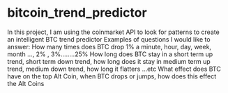 # bitcoin_trend_predictor

In this project, I am using the coinmarket API to look for patterns to create an intelligent BTC trend predictor
Examples of questions I would like to answer:
How many times does BTC drop 1% a minute, hour, day, week, month ..., 2% , 3%........25%
How long does BTC stay in a short term up trend, short term down trend, how long does it stay in medium term up trend, medium down trend, how long it flatters ...etc
What effect does BTC have on the top Alt Coin, when BTC drops or jumps, how does this effect the Alt Coins



